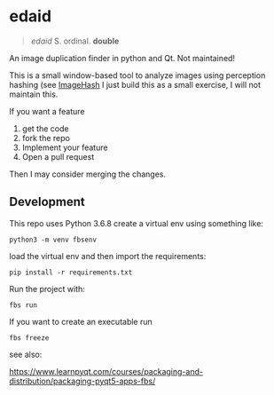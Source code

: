 # edaid

> _edaid_
> S. ordinal. **double**

An image duplication finder in python and Qt. Not maintained!

This is a small window-based tool to analyze images using perception hashing (see [ImageHash](https://pypi.org/project/ImageHash/)
I just build this as a small exercise, I will not maintain this.

If you want a feature

1) get the code
2) fork the repo
3) Implement your feature
4) Open a pull request

Then I may consider merging the changes.

## Development

This repo uses Python 3.6.8
create a virtual env using something like:

    python3 -m venv fbsenv

load the virtual env and then import the requirements:

    pip install -r requirements.txt

Run the project with:

    fbs run    

If you want to create an executable run

    fbs freeze

see also:

https://www.learnpyqt.com/courses/packaging-and-distribution/packaging-pyqt5-apps-fbs/
